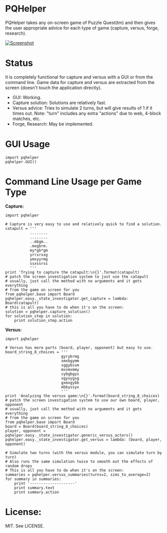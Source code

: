PQHelper
========

PQHelper takes any on-screen game of Puzzle Quest(tm) and then gives the user
appropriate advice for each type of game (capture, versus, forge, research).

[![Screenshot](https://raw.github.com/kobejohn/PQHelper/screenshot.png)](http://youtu.be/00LsM4rMIcc)


Status
======

It is completely functional for capture and versus with a GUI or from
the command line. Game data for capture and versus are extracted from
the screen (doesn't touch the application directly).

- GUI: Working.
- Capture solution: Solutions are relatively fast.
- Versus advice: Tries to simulate 2 turns, but will give results of 1 if
  it times out. Note: "turn" includes any extra "actions" due to web, 4-block
  matches, etc.
- Forge, Research: May be implemented.


GUI Usage
=========

    import pqhelper
    pqhelper.GUI()



Command Line Usage per Game Type
================

**Capture:**

    import pqhelper

    # Capture is very easy to use and relatively quick to find a solution.
    catapult = '''
               ........
               ........
               ..mbgm..
               .mxgbrm.
               my*gb*gm
               yrrxrxxg
               ymxyyrmg
               ssxssrss
               '''
    print 'Trying to capture the catapult:\n{}'.format(catapult)
    # patch the screen investigation system to just use the catapult
    # usually, just call the method with no arguments and it gets everything
    # from the game on screen for you
    from pqhelper.base import Board
    pqhelper.easy._state_investigator.get_capture = lambda: Board(catapult)
    # this is all you have to do when it's on the screen:
    solution = pqhelper.capture_solution()
    for solution_step in solution:
        print solution_step.action


**Versus:**

    import pqhelper

    # Versus has more parts (board, player, opponent) but easy to use.
    board_string_8_choices = '''
                             gyrybrmg
                             xmxbgymm
                             sggybssm
                             mxsmxmmy
                             sybgbgys
                             xgyxygsg
                             gxmxgybb
                             mbbyssyx
                             '''
    print 'Analyzing the versus game:\n{}'.format(board_string_8_choices)
    # patch the screen investigation system to use our own board, player, opponent
    # usually, just call the method with no arguments and it gets everything
    # from the game on screen for you
    from pqhelper.base import Board
    board = Board(board_string_8_choices)
    player, opponent = pqhelper.easy._state_investigator.generic_versus_actors()
    pqhelper.easy._state_investigator.get_versus = lambda: (board, player, opponent)

    # Simulate two turns (with the versus module, you can simulate turn by turn)
    # Also runs the same simulation twice to smooth out the effects of random drops
    # This is all you have to do when it's on the screen:
    summaries = pqhelper.versus_summaries(turns=2, sims_to_average=2)
    for summary in summaries:
        print '--------------------'
        print summary.text
        print summary.action


License:
========

MIT. See LICENSE.
